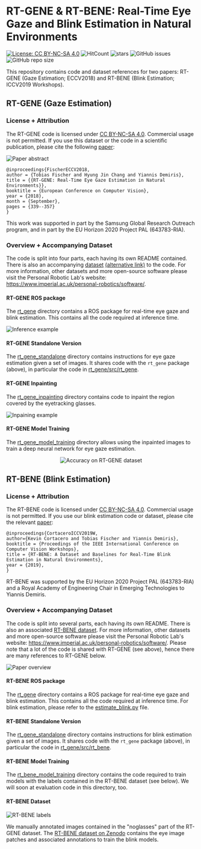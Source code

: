 # RT-GENE & RT-BENE: Real-Time Eye Gaze and Blink Estimation in Natural Environments
[![License: CC BY-NC-SA 4.0](https://img.shields.io/badge/License-CC%20BY--NC--SA%204.0-lightgrey.svg?style=flat-square)](https://creativecommons.org/licenses/by-nc-sa/4.0/)
![HitCount](http://hits.dwyl.io/Tobias-Fischer/rt_gene.svg)
![stars](https://img.shields.io/github/stars/Tobias-Fischer/rt_gene.svg?style=flat-square)
![GitHub issues](https://img.shields.io/github/issues/Tobias-Fischer/rt_gene.svg?style=flat-square)
![GitHub repo size](https://img.shields.io/github/repo-size/Tobias-Fischer/rt_gene.svg?style=flat-square)

This repository contains code and dataset references for two papers: RT-GENE (Gaze Estimation; ECCV2018) and RT-BENE (Blink Estimation; ICCV2019 Workshops).

## RT-GENE (Gaze Estimation)

### License + Attribution
The RT-GENE code is licensed under [CC BY-NC-SA 4.0](https://creativecommons.org/licenses/by-nc-sa/4.0/). Commercial usage is not permitted. If you use this dataset or the code in a scientific publication, please cite the following [paper](http://openaccess.thecvf.com/content_ECCV_2018/html/Tobias_Fischer_RT-GENE_Real-Time_Eye_ECCV_2018_paper.html):

![Paper abstract](./paper_abstract.jpg)

```
@inproceedings{FischerECCV2018,
author = {Tobias Fischer and Hyung Jin Chang and Yiannis Demiris},
title = {{RT-GENE: Real-Time Eye Gaze Estimation in Natural Environments}},
booktitle = {European Conference on Computer Vision},
year = {2018},
month = {September},
pages = {339--357}
}
```

This work was supported in part by the Samsung Global Research Outreach program, and in part by the EU Horizon 2020 Project PAL (643783-RIA).

### Overview + Accompanying Dataset
The code is split into four parts, each having its own README contained. There is also an accompanying [dataset](https://zenodo.org/record/2529036) [(alternative link)](https://goo.gl/tfUaDm) to the code. For more information, other datasets and more open-source software please visit the Personal Robotic Lab's website: <https://www.imperial.ac.uk/personal-robotics/software/>.

#### RT-GENE ROS package
The [rt_gene](./rt_gene) directory contains a ROS package for real-time eye gaze and blink estimation. This contains all the code required at inference time.

![Inference example](./dataset_figure.jpg)

#### RT-GENE Standalone Version
The [rt_gene_standalone](./rt_gene_standalone) directory contains instructions for eye gaze estimation given a set of images. It shares code with the `rt_gene` package (above), in particular the code in [rt_gene/src/rt_gene](./rt_gene/src/rt_gene).

#### RT-GENE Inpainting
The [rt_gene_inpainting](./rt_gene_inpainting) directory contains code to inpaint the region covered by the eyetracking glasses.

![Inpaining example](./inpaint_example.jpg)

#### RT-GENE Model Training
The [rt_gene_model_training](./rt_gene_model_training) directory allows using the inpainted images to train a deep neural network for eye gaze estimation.

<p align="center">
  <img src="./accuracy_prl.jpg" alt="Accuracy on RT-GENE dataset"/>
</p>

## RT-BENE (Blink Estimation)

### License + Attribution
The RT-BENE code is licensed under [CC BY-NC-SA 4.0](https://creativecommons.org/licenses/by-nc-sa/4.0/). Commercial usage is not permitted. If you use our blink estimation code or dataset, please cite the relevant [paper](http://openaccess.thecvf.com/content_ICCVW_2019/html/GAZE/Cortacero_RT-BENE_A_Dataset_and_Baselines_for_Real-Time_Blink_Estimation_in_ICCVW_2019_paper.html):

```
@inproceedings{CortaceroICCV2019W,
author={Kevin Cortacero and Tobias Fischer and Yiannis Demiris},
booktitle = {Proceedings of the IEEE International Conference on Computer Vision Workshops},
title = {RT-BENE: A Dataset and Baselines for Real-Time Blink Estimation in Natural Environments},
year = {2019},
}
```

RT-BENE was supported by the EU Horizon 2020 Project PAL (643783-RIA) and a Royal Academy of Engineering Chair in Emerging Technologies to Yiannis Demiris.

### Overview + Accompanying Dataset
The code is split into several parts, each having its own README. There is also an associated [RT-BENE dataset](https://zenodo.org/record/3685316). For more information, other datasets and more open-source software please visit the Personal Robotic Lab's website: <https://www.imperial.ac.uk/personal-robotics/software/>. Please note that a lot of the code is shared with RT-GENE (see above), hence there are many references to RT-GENE below.

![Paper overview](./rt_bene_overview.png)

#### RT-BENE ROS package
The [rt_gene](./rt_gene) directory contains a ROS package for real-time eye gaze and blink estimation. This contains all the code required at inference time. For blink estimation, please refer to the [estimate_blink.py](./rt_gene/scripts/estimate_blink.py) file.

#### RT-BENE Standalone Version
The [rt_gene_standalone](./rt_gene_standalone) directory contains instructions for blink estimation given a set of images. It shares code with the `rt_gene` package (above), in particular the code in [rt_gene/src/rt_bene](./rt_gene/src/rt_bene).

#### RT-BENE Model Training
The [rt_bene_model_training](./rt_bene_model_training) directory contains the code required to train models with the labels contained in the RT-BENE dataset (see below). We will soon at evaluation code in this directory, too.

#### RT-BENE Dataset
![RT-BENE labels](./rt_bene_labels.png)

We manually annotated images contained in the "noglasses" part of the RT-GENE dataset. The [RT-BENE dataset on Zenodo](https://zenodo.org/record/3685316) contains the eye image patches and associated annotations to train the blink models.
